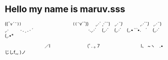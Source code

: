 # Hello my name is maruv.sss

  ((¯`v´¯))　　　　　　　　　　　　　 ((¯`v´¯)) 　 ¸.·´ ¸·´¨)　¸.·*¨)　　　　¸.·´¨)　¸.·*¨)　¸.·　
　 `·.¸.·´ 　　　　　　　　　　　　　　`·.¸.·´   　(¸.·´　 (¸.·´　 (¸.•*¨`*•.　´　 (¸.·´　 (¸.•*


　　　　　　　　　／l
　　　　　　　　（ﾟ. ｡ 7
　　　　　　　　　l、 ~ヽ　.•　　
　　　　　　　　　じしf_, )ノ
